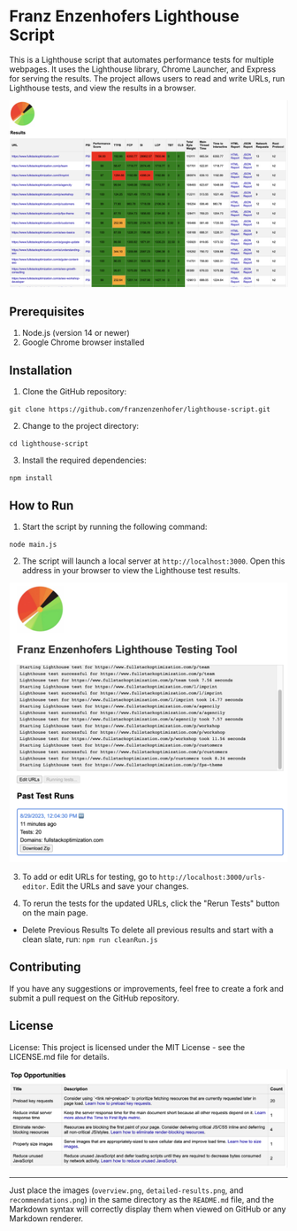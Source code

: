

# Franz Enzenhofers Lighthouse Script

This is a Lighthouse script that automates performance tests for multiple webpages. It uses the Lighthouse library, Chrome Launcher, and Express for serving the results. The project allows users to read and write URLs, run Lighthouse tests, and view the results in a browser.


![Detailed Results](detailed-results.png)

## Prerequisites

1. Node.js (version 14 or newer)
2. Google Chrome browser installed

## Installation

1. Clone the GitHub repository:

`git clone https://github.com/franzenzenhofer/lighthouse-script.git`

2. Change to the project directory:

`cd lighthouse-script`

3. Install the required dependencies:

`npm install`

## How to Run

1. Start the script by running the following command:

`node main.js`

2. The script will launch a local server at `http://localhost:3000`. Open this address in your browser to view the Lighthouse test results.

![Overview](overview.png)


3. To add or edit URLs for testing, go to `http://localhost:3000/urls-editor`. Edit the URLs and save your changes.

4. To rerun the tests for the updated URLs, click the "Rerun Tests" button on the main page.



- Delete Previous Results To delete all previous results and start with a clean slate, run: `npm run cleanRun.js`

## Contributing

If you have any suggestions or improvements, feel free to create a fork and submit a pull request on the GitHub repository.

## License

License: This project is licensed under the MIT License - see the LICENSE.md file for details.

![Recommendations](recommendations.png)

---

Just place the images (`overview.png`, `detailed-results.png`, and `recommendations.png`) in the same directory as the `README.md` file, and the Markdown syntax will correctly display them when viewed on GitHub or any Markdown renderer.